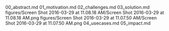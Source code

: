 00_abstract.md
01_motivation.md
02_challenges.md
03_solution.md
figures/Screen Shot 2016-03-29 at 11.08.18 AM/Screen Shot 2016-03-29 at 11.08.18 AM.png
figures/Screen Shot 2016-03-29 at 11.07.50 AM/Screen Shot 2016-03-29 at 11.07.50 AM.png
04_usecases.md
05_impact.md